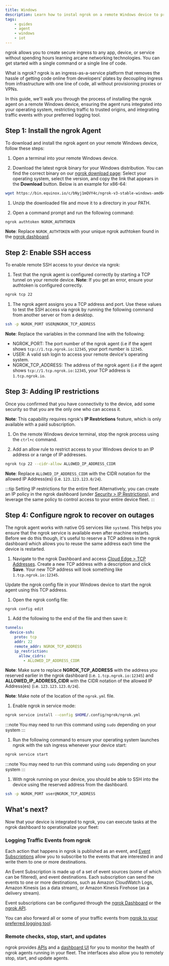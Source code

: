 ```yaml
---
title: Windows
description: Learn how to instal ngrok on a remote Windows device to provide secure access and management.
tags:
    - guides
    - agent
    - windows
    - iot
---
```


ngrok allows you to create secure ingress to any app, device, or service without spending hours learning arcane networking technologies. You can get started with a single command or a single line of code.

What is ngrok? ngrok is an ingress-as-a-service platform that removes the hassle of getting code online from developers’ plates by decoupling ingress from infrastructure with one line of code, all without provisioning proxies or VPNs. 

In this guide, we'll walk you through the process of installing the ngrok agent on a remote Windows device, ensuring the agent runs integrated into your operating system, restricting traffic to trusted origins, and integrating traffic events with your preferred logging tool.

## Step 1: Install the ngrok Agent

To download and install the ngrok agent on your remote Windows device, follow these steps:

1. Open a terminal into your remote Windows device.

1. Download the latest ngrok binary for your Windows distribution. You can find the correct binary on our [ngrok download page](https://ngrok.com/download): Select your operating system, select the version, and copy the link that appears in the **Download** button. Below is an example for x86-64:
```bash
wget https://bin.equinox.io/c/bNyj1mQVY4c/ngrok-v3-stable-windows-amd64.zip
```

1. Unzip the downloaded file and move it to a directory in your PATH.

1. Open a command prompt and run the following command:
```bash
ngrok authtoken NGROK_AUTHTOKEN
```
  **Note**: Replace `NGROK_AUTHTOKEN` with your unique ngrok authtoken found in the [ngrok dashboard](https://dashboard.ngrok.com/get-started/your-authtoken).


## Step 2: Enable SSH access

To enable remote SSH access to your device via ngrok:

1. Test that the ngrok agent is configured correctly by starting a TCP tunnel on your remote device.
  **Note**: If you get an error, ensure your authtoken is configured correctly.
```bash
ngrok tcp 22
```

1. The ngrok agent assigns you a TCP address and port. Use these values to test the SSH access via ngrok by running the following command from another server or from a desktop.
```bash
ssh -p NGROK_PORT USER@NGROK_TCP_ADDRESS
```

  **Note**: Replace the variables in the command line with the following:
  - NGROK_PORT: The port number of the ngrok agent (i.e if the agent shows `tcp://1.tcp.ngrok.io:12345`, your port number is `12345`.
  - USER: A valid ssh login to access your remote device's operating system.
  - NGROK_TCP_ADDRESS: The address of the ngrok agent (i.e if the agent shows `tcp://1.tcp.ngrok.io:12345`, your TCP address is `1.tcp.ngrok.io`.


## Step 3: Adding IP restrictions

Once you confirmed that you have connectivity to the device, add some security so that you are the only one who can access it.

**Note**: This capability requires ngrok's **IP Restrictions** feature, which is only available with a paid subscription.

1. On the remote Windows device terminal, stop the ngrok process using the `ctrl+c` command.

1. Add an allow rule to restrict access to your Windows device to an IP address or a range of IP addresses.
```bash
ngrok tcp 22 --cidr-allow ALLOWED_IP_ADDRESS_CIDR
```
  **Note**: Replace `ALLOWED_IP_ADDRESS_CIDR` with the CIDR notation for the allowed IP Address(es) (i.e. `123.123.123.0/24`).

:::tip Setting IP restrictions for the entire fleet
Alternatively, you can create an IP policy in the ngrok dashboard (under [Security > IP Restrictions](https://dashboard.ngrok.com/security/ip-restrictions)), and leverage the same policy to control access to your entire device fleet.
:::


## Step 4: Configure ngrok to recover on outages

The ngrok agent works with native OS services like `systemd`. This helps you ensure that the ngrok service is available even after machine restarts. Before we do this though, it's useful to reserve a TCP address in the ngrok dashboard which allows you to reuse the same address each time the device is restarted.

1. Navigate to the ngrok Dashboard and access [Cloud Edge > TCP Addresses](https://dashboard.ngrok.com/cloud-edge/tcp-addresses). Create a new TCP address with a description and click **Save**. Your new TCP address will look something like `1.tcp.ngrok.io:12345`.

Update the ngrok config file in your Windows device to start the ngrok agent using this TCP address.

1. Open the ngrok config file:
```bash
ngrok config edit
```

1. Add the following to the end of the file and then save it:

```yaml
tunnels:
  device-ssh:
    proto: tcp
    addr: 22
    remote_addr: NGROK_TCP_ADDRESS
    ip_restriction:
      allow_cidrs:
        - ALLOWED_IP_ADDRESS_CIDR
```

  **Note**: Make sure to replace **NGROK_TCP_ADDRESS** with the address you reserved earlier in the ngrok dashboard (i.e. `1.tcp.ngrok.io:12345`) and **ALLOWED_IP_ADDRESS_CIDR** with the CIDR notation of the allowed IP Address(es) (i.e. `123.123.123.0/24`).

  **Note**: Make note of the location of the `ngrok.yml` file.

1. Enable ngrok in service mode:

```bash
ngrok service install --config $HOME/.config/ngrok/ngrok.yml
```
:::note
You may need to run this command using `sudo` depending on your system
:::

1. Run the following command to ensure your operating system launches ngrok with the ssh ingress whenever your device start:

```bash
ngrok service start
```
:::note
You may need to run this command using `sudo` depending on your system
:::

1. With ngrok running on your device, you should be able to SSH into the device using the reserved address from the dashboard.

```bash
ssh -p NGROK_PORT user@NGROK_TCP_ADDRESS
```


## What's next?

Now that your device is integrated to ngrok, you can ​​execute tasks at the ngrok dashboard to operationalize your fleet:

### Logging Traffic Events from ngrok

Each action that happens in ngrok is published as an event, and [Event Subscriptions](/docs/platform/events/) allow you to subscribe to the events that are interested in and write them to one or more destinations.

An Event Subscription is made up of a set of event sources (some of which can be filtered), and event destinations. Each subscription can send the events to one or more destinations, such as Amazon CloudWatch Logs, Amazon Kinesis (as a data stream), or Amazon Kinesis Firehose (as a delivery stream).

Event subscriptions can be configured through the [ngrok Dashboard](https://dashboard.ngrok.com/events/subscriptions) or the [ngrok API](/docs/api/resources/event-destinations/).

You can also forward all or some of your traffic events from [ngrok to your preferred logging tool](/docs/platform/events/).

### Remote checks, stop, start, and updates

ngrok provides [APIs](/docs/api/resources/tunnel-sessions/#restart-tunnel-agent) and a [dashboard UI](https://dashboard.ngrok.com/tunnels/agents) for you to monitor the health of ngrok agents running in your fleet. The interfaces also allow you to remotely stop, start, and update agents. 

